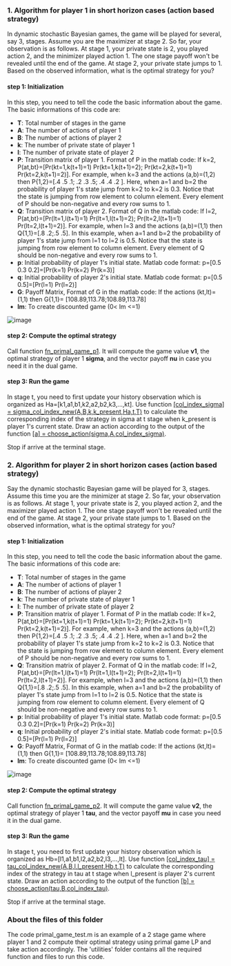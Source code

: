### 1. Algorithm for player 1 in short horizon cases (action based strategy)
In dynamic stochastic Bayesian games, the game will be played for several, say 3, stages. Assume you are the maximizer at stage 2. So far, your observation is as follows. At stage 1, your private state is 2, you played action 2, and the minimizer played action 1. The one stage payoff won't be revealed until the end of the game. At stage 2, your private state jumps to 1. Based on the observed information, what is the optimal strategy for you? 

#### step 1: Initialization
In this step, you need to tell the code the basic information about the game. The basic informations of this code are:

- **T**: Total number of stages in the game
- **A**: The number of actions of player 1
- **B**: The number of actions of player 2
- **k**: The number of private state of player 1
- **l**: The number of private state of player 2
- **P**: Transition matrix of player 1. Format of P in the matlab code: If k=2, P(at,bt}=[Pr(kt=1,k(t+1)=1) Pr(kt=1,k(t+1)=2); Pr(kt=2,k(t+1)=1) Pr(kt=2,k(t+1)=2)]. For example, when k=3 and the actions (a,b)=(1,2) then P{1,2}=[.4 .5 .1; .2 .3 .5; .4 .4 .2 ]. Here, when a=1 and b=2 the probability of player 1's state jump from k=2 to k=2 is 0.3. Notice that the state is jumping from row element to column element. Every element of P should be non-negative and every row sums to 1.
- **Q**: Transition matrix of player 2. Format of Q in the matlab code: If l=2, P(at,bt}=[Pr(lt=1,l(t+1)=1) Pr(lt=1,l(t+1)=2); Pr(lt=2,l(t+1)=1) Pr(lt=2,l(t+1)=2)]. For example, when l=3 and the actions (a,b)=(1,1) then Q{1,1}=[.8 .2;.5 .5]. In this example, when a=1 and b=2 the probability of player 1's state jump from l=1 to l=2 is 0.5. Notice that the state is jumping from row element to column element. Every element of Q should be non-negative and every row sums to 1.
- **p**: Initial probability of player 1's initial state. Matlab code format: p=[0.5 0.3 0.2]=[Pr(k=1) Pr(k=2) Pr(k=3)]
- **q**: Initial probability of player 2's initial state. Matlab code format: p=[0.5 0.5]=[Pr(l=1) Pr(l=2)]
- **G**: Payoff Matrix, Format of G in the matlab code: If the actions (kt,lt)=(1,1) then G{1,1}= [108.89,113.78;108.89,113.78]
- **lm**: To create discounted game (0< lm <=1)

![image](https://user-images.githubusercontent.com/62413691/115858717-4be0a900-a3fd-11eb-95b0-c24b3321a0b0.png)


#### step 2: Compute the optimal strategy
Call function [fn_primal_game_p1](https://github.com/Nabiha-Nasir/stochastic-Bayesian-games/blob/936a572474f692ff7be8e14bc090d2b04601ad39/action%20based%20strategy%20for%20short%20horizon%20cases/utilities/fn_primal_game_p1.m). It will compute the game value **v1**, the optimal strategy of player 1 **sigma**, and the vector payoff **nu** in case you need it in the dual game. 

#### step 3: Run the game
In stage t, you need to first update your history observation which is organized as Ha=[k1,a1,b1,k2,a2,b2,k3,...,kt]. Use function [[col_index_sigma] = sigma_col_index_new(A,B,k,k_present,Ha,t,T)]( https://github.com/Nabiha-Nasir/stochastic-Bayesian-games/blob/ab0538a8d4ff0bc1c9db4dbb0af1ccddbb09de19/finite%20long%20horizon/unitilities/sigma_col_index_new.m) to calculate the corresponding index of the strategy in sigma at t stage when k_present is player 1's current state. Draw an action according to the output of the function [[a] = choose_action(sigma,A,col_index_sigma)](https://github.com/Nabiha-Nasir/stochastic-Bayesian-games/blob/eea7a9e0a24a1acc7d0f17bb9aeb07595dea4ff8/action%20based%20strategy%20for%20short%20horizon%20cases/utilities/choose_action.m). 

Stop if arrive at the terminal stage.

### 2. Algorithm for player 2 in short horizon cases (action based strategy)
Say the dynamic stochastic Bayesian game will be played for 3, stages. Assume this time you are the minimizer at stage 2. So far, your observation is as follows. At stage 1, your private state is 2, you played action 2, and the maximizer played action 1. The one stage payoff won't be revealed until the end of the game. At stage 2, your private state jumps to 1. Based on the observed information, what is the optimal strategy for you? 

#### step 1: Initialization
In this step, you need to tell the code the basic information about the game. The basic informations of this code are:

- **T**: Total number of stages in the game
- **A**: The number of actions of player 1
- **B**: The number of actions of player 2
- **k**: The number of private state of player 1
- **l**: The number of private state of player 2
- **P**: Transition matrix of player 1. Format of P in the matlab code: If k=2, P(at,bt}=[Pr(kt=1,k(t+1)=1) Pr(kt=1,k(t+1)=2); Pr(kt=2,k(t+1)=1) Pr(kt=2,k(t+1)=2)]. For example, when k=3 and the actions (a,b)=(1,2) then P{1,2}=[.4 .5 .1; .2 .3 .5; .4 .4 .2 ]. Here, when a=1 and b=2 the probability of player 1's state jump from k=2 to k=2 is 0.3. Notice that the state is jumping from row element to column element. Every element of P should be non-negative and every row sums to 1.
- **Q**: Transition matrix of player 2. Format of Q in the matlab code: If l=2, P(at,bt}=[Pr(lt=1,l(t+1)=1) Pr(lt=1,l(t+1)=2); Pr(lt=2,l(t+1)=1) Pr(lt=2,l(t+1)=2)]. For example, when l=3 and the actions (a,b)=(1,1) then Q{1,1}=[.8 .2;.5 .5]. In this example, when a=1 and b=2 the probability of player 1's state jump from l=1 to l=2 is 0.5. Notice that the state is jumping from row element to column element. Every element of Q should be non-negative and every row sums to 1.
- **p**: Initial probability of player 1's initial state. Matlab code format: p=[0.5 0.3 0.2]=[Pr(k=1) Pr(k=2) Pr(k=3)]
- **q**: Initial probability of player 2's initial state. Matlab code format: p=[0.5 0.5]=[Pr(l=1) Pr(l=2)]
- **G**: Payoff Matrix, Format of G in the matlab code: If the actions (kt,lt)=(1,1) then G{1,1}= [108.89,113.78;108.89,113.78]
- **lm**: To create discounted game (0< lm <=1)

![image](https://user-images.githubusercontent.com/62413691/115858717-4be0a900-a3fd-11eb-95b0-c24b3321a0b0.png)

#### step 2: Compute the optimal strategy
Call function [fn_primal_game_p2](https://github.com/Nabiha-Nasir/stochastic-Bayesian-games/blob/936a572474f692ff7be8e14bc090d2b04601ad39/action%20based%20strategy%20for%20short%20horizon%20cases/utilities/fn_primal_game_p2.m). It will compute the game value **v2**, the optimal strategy of player 1 **tau**, and the vector payoff **mu** in case you need it in the dual game. 

#### step 3: Run the game
In stage t, you need to first update your history observation which is organized as Hb=[l1,a1,b1,l2,a2,b2,l3,...,lt]. Use function [[col_index_tau] = tau_col_index_new(A,B,l,l_present,Hb,t,T)]( https://github.com/Nabiha-Nasir/stochastic-Bayesian-games/blob/68faf04f2c67924d49ab5549814d596674d202d7/action%20based%20strategy%20for%20short%20horizon%20cases/utilities/tau_col_index_new.m) to calculate the corresponding index of the strategy in tau at t stage when l_present is player 2's current state. Draw an action according to the output of the function [[b] = choose_action(tau,B,col_index_tau)](https://github.com/Nabiha-Nasir/stochastic-Bayesian-games/blob/eea7a9e0a24a1acc7d0f17bb9aeb07595dea4ff8/action%20based%20strategy%20for%20short%20horizon%20cases/utilities/choose_action.m). 

Stop if arrive at the terminal stage.

### About the files of this folder
The code primal_game_test.m is an example of a 2 stage game where player 1 and 2 compute their optimal strategy using primal game LP and take action accordingly. The 'utilities' folder contains all the required function and files to run this code.
